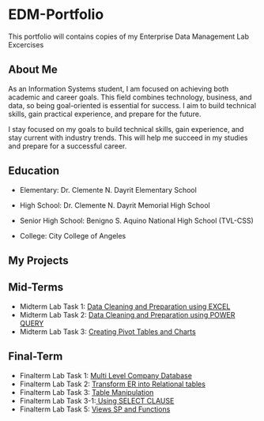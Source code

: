 # EDM-Portfolio
This portfolio will contains copies of my Enterprise Data Management Lab Excercises
## About Me
As an Information Systems student, I am focused on achieving both academic and career goals. This field combines technology, business, and data, so being goal-oriented is essential for success. 
I aim to build technical skills, gain practical experience, and prepare for the future.

I stay focused on my goals to build technical skills, gain experience, and stay current with industry trends. This will help me succeed in my studies and prepare for a successful career.

## Education
* Elementary: Dr. Clemente N. Dayrit Elementary School

* High School:  Dr. Clemente N. Dayrit Memorial High School

* Senior High School: Benigno S. Aquino National High School (TVL-CSS)

* College: City College of Angeles
## My Projects
## Mid-Terms
* Midterm Lab Task 1: [Data Cleaning and Preparation using EXCEL](Midterm%20Lab%20Task%201)
* Midterm Lab Task 2: [Data Cleaning and Preparation using POWER QUERY](Midterm%20Lab%20Task%202)
* Midterm Lab Task 3: [Creating Pivot Tables and Charts](Midterm%20Lab%20Task%203)

## Final-Term
* Finalterm Lab Task 1: [Multi Level Company Database](Finalterm%20Lab%20Task%201)
* Finalterm Lab Task 2: [Transform ER into Relational tables](Finalterm%20Lab%20Task%202)
* Finalterm Lab Task 3: [Table Manipulation](Finalterm%20Lab%20Task%203)
* Finalterm Lab Task 3-1:[ Using SELECT CLAUSE](Finalterm%20Lab%20Task%203.1)
* Finalterm Lab Task 5: [Views SP and Functions]()

